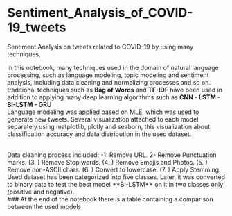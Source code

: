 # Sentiment_Analysis_of_COVID-19_tweets
Sentiment Analysis on tweets related to COVID-19 by using many techniques.<br/>

In this notebook, many techniques used in the domain of natural language processing, such as language modeling, topic modeling and sentiment analysis,  including data cleaning and normalizing  processes and so on. 
traditional techniques such as **Bag of Words** and **TF-IDF** have been used in addition to applying many deep learning algorithms such as **CNN - LSTM - BI-LSTM - GRU**<br/>
Language modeling was applied based on MLE, which was used to generate new tweets.
Several visualization attached to each model separately using matplotlib, plotly and seaborn, this visualization about classification accuracy and data distribution in the used dataset.

<br/>
Data cleaning process included: 
-1: Remove URL.
2- Remove Punctuation marks.
(3. ) Remove Stop words.
(4. ) Remove Emojis and Photos.
(5. ) Remove non-ASCII chars.
(6. ) Convert to lowercase.
(7. ) Apply Stemming.
<br/>
Used dataset has been categorized into five classes.
Later, it was converted to binary data to test the best model **BI-LSTM** on it in two classes only (positive and negative).
<br/>
### At the end of the notebook there is a table containing a comparison between the used models
